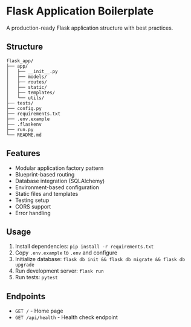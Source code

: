 # Flask Application Boilerplate

A production-ready Flask application structure with best practices.

## Structure

```
flask_app/
├── app/
│   ├── __init__.py
│   ├── models/
│   ├── routes/
│   ├── static/
│   ├── templates/
│   └── utils/
├── tests/
├── config.py
├── requirements.txt
├── .env.example
├── .flaskenv
├── run.py
└── README.md
```

## Features

- Modular application factory pattern
- Blueprint-based routing
- Database integration (SQLAlchemy)
- Environment-based configuration
- Static files and templates
- Testing setup
- CORS support
- Error handling

## Usage

1. Install dependencies: `pip install -r requirements.txt`
2. Copy `.env.example` to `.env` and configure
3. Initialize database: `flask db init && flask db migrate && flask db upgrade`
4. Run development server: `flask run`
5. Run tests: `pytest`

## Endpoints

- `GET /` - Home page
- `GET /api/health` - Health check endpoint
